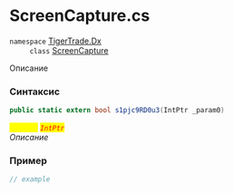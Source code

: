 
# ScreenCapture.cs
`namespace` [TigerTrade.Dx](../../../TigerTrade.Dx.md)  
&nbsp;&nbsp;&nbsp;&nbsp;&nbsp;&nbsp;&nbsp;&nbsp;&nbsp;`class` [ScreenCapture](../../ScreenCapture.cs.md)

Описание

### Синтаксис
```csharp
public static extern bool s1pjc9RD0u3(IntPtr _param0)
```
<mark style="color:yellow;">`_param0`</mark> <mark style="color:red;">*`IntPtr`*</mark>  
 *Описание*  
  


### Пример  
```csharp
// example
```
                    
                    